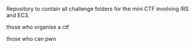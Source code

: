 Repository to contain all challenge folders for the mini CTF involving IRS and EC3. 

those who organise a ctf

those who can pwn